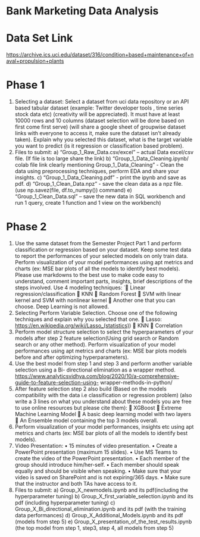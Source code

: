 # Bank Marketing Data Analysis
# Data Set Link
https://archive.ics.uci.edu/dataset/316/condition+based+maintenance+of+naval+propulsion+plants 
# Phase 1
1) Selecting a dataset: Select a dataset from uci data repository or an API based tabular dataset
(example: Twitter developer tools , time series stock data etc) (creativity will be appreciated). It must
have at least 10000 rows and 10 columns (dataset selection will be done based on first come first
serve) (will share a google sheet of groupwise dataset links with everyone to access it, make sure the
dataset isn’t already taken). Explain why you selected this dataset, what is the target variable you
want to predict (is it regression or classification based problem).
2) Files to submit:
a) “Group_1_Raw_Data.csv/excel” – actual Data excel/csv file. (If file is too large share the link)
b) “Group_1_Data_Cleaning.ipynb/ colab file link clearly mentioning Group_1_Data_Cleaning” -
Clean the data using preprocessing techniques, perform EDA and share your insights.
c) “Group_1_Data_Cleaning.pdf” - print the ipynb and save as pdf.
d) “Group_1_Clean_Data.npz” - save the clean data as a npz file. (use np.savez(file, df.to_numpy()) command)
e) “Group_1_Clean_Data.sql” – save the new data in SQL workbench and run 1 query, create 1
function and 1 view on the workbench)

# Phase 2
1) Use the same dataset from the Semester Project Part 1 and perform classification or regression based
on your dataset. Keep some test data to report the performances of your selected models on only
train data. Perform visualization of your model performances using apt metrics and charts (ex: MSE
bar plots of all the models to identify best models). Please use markdowns to the best use to make
code easy to understand, comment important parts, insights, brief descriptions of the steps involved.
Use 4 modeling techniques:  ́
 Linear regression/classification
 KNN
 Random Forest
 SVM with linear kernel and SVM with nonlinear kernel
 Another one that you can choose. Deep Learning is not allowed.
2) Selecting Perform Variable Selection. Choose one of the following techniques and explain why you
selected that one.
 Lasso: https://en.wikipedia.org/wiki/Lasso_(statistics))
 KNN
 Correlation
3) Perform model structure selection to select the hyperparameters of your models after step 2 feature
selection(Using grid search or Random search or any other method). Perform visualization of your
model performances using apt metrics and charts (ex: MSE bar plots models before and after
optimizing hyperparameters).
4) Use the best model from step 1 and step 3 and perform another variable selection using a Bi-
directional elimination as a wrapper method.
https://www.analyticsvidhya.com/blog/2020/10/a-comprehensive-guide-to-feature-selection-using-
wrapper-methods-in-python/
5) After feature selection step 2 also build (Based on the models compatibility with the data i.e
classification or regression problem) (also write a 3 lines on what you understand about these models
you are free to use online resources but please cite them):
 XGBoost
 Extreme Machine Learning Model
 A basic deep learning model with two layers
 An Ensemble model containing the top 3 models overall.
6) Perform visualization of your model performances, insights etc using apt metrics and charts (ex: MSE
bar plots of all the models to identify best models).
7) Video Presentation:
• 15 minutes of video presentation.
• Create a PowerPoint presentation (maximum 15 slides).
• Use MS Teams to create the video of the PowerPoint presentation.
• Each member of the group should introduce him/her-self.
• Each member should speak equally and should be visible when speaking.
• Make sure that your video is saved on SharePoint and is not expiring/365 days.
• Make sure that the instructor and both TAs have access to it.
8) Files to submit:
a) Group_X_newmodels.ipynb and its pdf(including the hyperparameter tuning)
b) Group_X_first_variable_selection.ipynb and its pdf (including hyperparameter tuning)
c) Group_X_Bi_directional_elimination.ipynb and its pdf (with the training data performances)
d) Group_X_Additional_Models.ipynb and its pdf (models from step 5)
e) Group_X_presentation_of_the_test_results.ipynb (the top model from step 1, step3, step 4, all
models from step 5)
